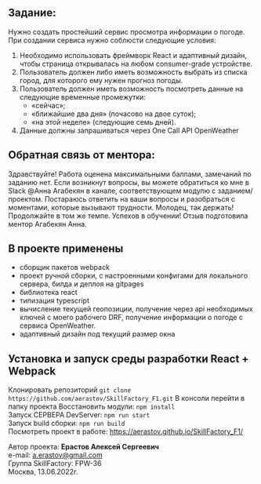 ## Задание:
Нужно создать простейший сервис просмотра информации о погоде.
При создании сервиса нужно соблюсти следующие условия:

1. Необходимо использовать фреймворк React и адаптивный дизайн, чтобы страница открывалась на любом consumer-grade устройстве.
2. Пользователь должен либо иметь возможность выбрать из списка город, для которого ему нужен прогноз погоды.
3. Пользователь должен иметь возможность посмотреть данные на следующие временные промежутки: 
   - «сейчас»;
   - «ближайшие два дня» (почасово на двое суток);
   - «на этой неделе» (следующие семь дней).
4. Данные должны запрашиваться через One Call API OpenWeather

## Обратная связь от ментора:
Здравствуйте! Работа оценена максимальными баллами, замечаний по заданию нет. Если возникнут вопросы, вы можете 
обратиться ко мне в Slack @Анна Агабекян в канале, соответствующем модулю с заданием/проектом. Постараюсь ответить 
на ваши вопросы и разобраться с моментами, которые вызывают трудности. Молодец, так держать! Продолжайте в том же темпе. 
Успехов в обучении! Отзыв подготовила ментор Агабекян Анна.

## В проекте применены
- сборщик пакетов webpack
- проект ручной сборки, с настроенными конфигами для локального сервера, билда и деплоя на gitpages
- библиотека react
- типизация typescript
- вычисление текущей геопозиции, получение через api необходимых ключей
с моего рабочего DRF, получение информации о погоде с сервиса OpenWeather.
- адаптивный дизайн под текущий размер окна


## Установка и запуск среды разработки React + Webpack
Клонировать репозиторий `git clone https://github.com/aerastov/SkillFactory_F1.git`
В консоли перейти в папку проекта
Восстановить модули: `npm install`   
Запуск СЕРВЕРА DevServer: `npm run start`  
Запуск build сборки: `npm run build`  
Посмотреть проект в работе:
https://aerastov.github.io/SkillFactory_F1/



Автор проекта: **Ерастов Алексей Сергеевич**  
e-mail: a.erastov@gmail.com  
Группа SkillFactory: FPW-36  
Москва, 13.06.2022г.

 
